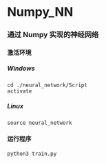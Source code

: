 # Numpy_NN

### 通过 Numpy 实现的神经网络

#### 激活环境

##### Windows

```shell
cd ./neural_network/Script
activate
```
##### Linux

```shell
source neural_network
```

#### 运行程序

```shell
python3 train.py
```
